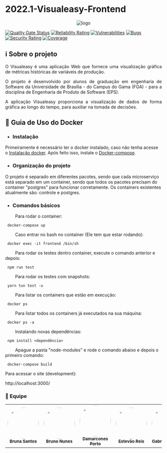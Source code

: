 # 2022.1-Visualeasy-Frontend


<p align="center">
  <img src="https://i.imgur.com/imVZeBV.jpeg" alt="logo" />
</p>

[![Quality Gate Status](https://sonarcloud.io/api/project_badges/measure?project=fga-eps-mds_2022-1-Visualeasy-Core&metric=alert_status)](https://sonarcloud.io/summary/new_code?id=fga-eps-mds_2022-1-Visualeasy-Core)
[![Reliability Rating](https://sonarcloud.io/api/project_badges/measure?project=fga-eps-mds_2022-1-Visualeasy-Core&metric=reliability_rating)](https://sonarcloud.io/summary/new_code?id=fga-eps-mds_2022-1-Visualeasy-Core)
[![Vulnerabilities](https://sonarcloud.io/api/project_badges/measure?project=fga-eps-mds_2022-1-Visualeasy-Core&metric=vulnerabilities)](https://sonarcloud.io/summary/new_code?id=fga-eps-mds_2022-1-Visualeasy-Core)
[![Bugs](https://sonarcloud.io/api/project_badges/measure?project=fga-eps-mds_2022-1-Visualeasy-Core&metric=bugs)](https://sonarcloud.io/summary/new_code?id=fga-eps-mds_2022-1-VisualVisualeasy-Coreeasy)
[![Security Rating](https://sonarcloud.io/api/project_badges/measure?project=fga-eps-mds_2022-1-Visualeasy-Core&metric=security_rating)](https://sonarcloud.io/summary/new_code?id=fga-eps-mds_2022-1-Visualeasy-Core)
[![Coverage](https://sonarcloud.io/api/project_badges/measure?project=fga-eps-mds_2022-1-Visualeasy-Core&metric=coverage)](https://sonarcloud.io/summary/new_code?id=fga-eps-mds_2022-1-Visualeasy-Core)



## ℹ️ Sobre o projeto
<p align="justify">O Visualeasy é uma aplicação Web que fornece uma visualização gráfica de métricas históricas de variáveis de produção.</p>
<p align="justify">O projeto é desenvolvido por alunos de graduação em engenharia de Software da Universidade de Brasília - do Campus do Gama (FGA) - para a disciplina de Engenharia de Produto de Software (EPS).</p>
<p align="justify">A aplicação Visualeasy proporciona a visualização de dados de forma gráfica ao longo do tempo, para auxiliar na tomada de decisões.</p>

## 🐳 Guia de Uso do Docker

* ### Instalação
Primeiramente é necessário ter o docker instalado, caso não tenha acesse o [Instalação docker](https://docs.docker.com/engine/installation/linux/docker-ce/). Após feito isso, instale o [Docker-compose](https://docs.docker.com/compose/install/).

* ### Organização do projeto
O projeto é separado em diferentes pacotes, sendo que cada microserviço está separado em um container, sendo que todos os pacotes precisam do container "postgres" para funcionar corretamente. Os containers existentes atualmente são: controle e postgres.

* ### Comandos básicos 

 &emsp;&emsp; Para rodar o container:

 ```terminal
  docker-compose up 
 ```

&emsp;&emsp; Caso entrar no bash no container (Ele tem que estar rodando):

 ```terminal
  docker exec -it frontend /bin/sh
 ```
 &emsp;&emsp; Para rodar os testes dentro container, execute o comando anterior e depois:

 ```terminal
  npm run test
 ```
   &emsp;&emsp; Para rodar os testes com snapshots:

 ```terminal
  yarn tun test -u
 ```
 
 &emsp;&emsp; Para listar os containers que estão em execução:
 
 ```terminal
  docker ps
 ```
 &emsp;&emsp; Para listar todos os containers já executados na sua máquina:
 
 ```terminal
  docker ps -a
 ```

 &emsp;&emsp; Instalando novas dependências:
 
 ```terminal
  npm install <dependência>
 ```
 &emsp;&emsp; Apague a pasta "node-modules" e rode o comando abaixo e depois o primeiro comando:
 
 ```terminal
  docker-compose build
 ```


 Para acessar o site (development):
 
http://localhost:3000/



### 👤 Equipe

<table>
    <tr>
        <td align="center"><a href="https://github.com/brunaalmeidasantos"><img style="border-radius: 50%;" src="https://avatars.githubusercontent.com/brunaalmeidasantos" width="100px;" alt=""/><br /><sub><b>Bruna Santos</b></sub></a><br /><a href="https://github.com/brunaalmeidasantos"></a></td>
        <td align="center"><a href="https://github.com/brunocmo"><img style="border-radius: 50%;" src="https://avatars.githubusercontent.com/brunocmo" width="100px;" alt=""/><br /><sub><b>Bruno Nunes</b></sub></a><br /><a href="https://github.com/brunocmo"></a></td>
        <td align="center"><a href="https://github.com/damarcones"><img style="border-radius: 50%;" src="https://avatars.githubusercontent.com/damarcones" width="100px;" alt=""/><br /><sub><b>Damarcones Porto</b></sub></a><br /><a href="https://github.com/damarcones"></a></td>
        <td align="center"><a href="https://github.com/estevaoreis25"><img style="border-radius: 50%;" src="https://avatars.githubusercontent.com/estevaoreis25" width="100px;" alt=""/><br /><sub><b>Estevão Reis</b></sub></a><br /><a href="https://github.com/estevaoreis25"></a></td>
        <td align="center"><a href="https://github.com/Gabriel-Azevedo-Batalha"><img style="border-radius: 50%;" src="https://avatars.githubusercontent.com/Gabriel-Azevedo-Batalha" width="100px;" alt=""/><br /><sub><b>Gabriel Batalha</b></sub></a><br /><a href="https://github.com/Gabriel-Azevedo-Batalha"></a></td>
        <td align="center"><a href="https://github.com/gustavoduartemoreira"><img style="border-radius: 50%;" src="https://avatars.githubusercontent.com/gustavoduartemoreira" width="100px;" alt=""/><br /><sub><b>Gustavo Duarte</b></sub></a><br /><a href="https://github.com/gustavoduartemoreira"></a></td>
        <td align="center"><a href="https://github.com/itallogravina"><img style="border-radius: 50%;" src="https://avatars.githubusercontent.com/itallogravina" width="100px;" alt=""/><br /><sub><b>Itallo Gravina</b></sub></a><br /><a href="https://github.com/itallogravina"></a></td> 
        <td align="center"><a href="https://github.com/Joao-Pedro-Moura"><img style="border-radius: 50%;" src="https://avatars.githubusercontent.com/Joao-Pedro-Moura" width="100px;" alt=""/><br /><sub><b>João Moura</b></sub></a><br /><a href="https://github.com/Joao-Pedro-Moura"></a></td> 
        <td align="center"><a href="https://github.com/lbrunofidelis"><img style="border-radius: 50%;" src="https://avatars.githubusercontent.com/lbrunofidelis" width="100px;" alt=""/><br /><sub><b>Luis Fidelis</b></sub></a><br /><a href="https://github.com/lbrunofidelis"></a></td> 
        <td align="center"><a href="https://github.com/marcos-mv"><img style="border-radius: 50%;" src="https://avatars.githubusercontent.com/marcos-mv" width="100px;" alt=""/><br /><sub><b>Marcos Vinícius</b></sub></a><br /><a href="https://github.com/marcos-mv"></a></td> 
    </tr>
</table>
